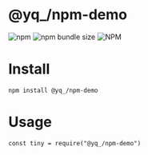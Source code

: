 # @yq_/npm-demo
![npm](https://img.shields.io/npm/v/@yq_/npm-demo)
![npm bundle size](https://img.shields.io/bundlephobia/min/@yq_/npm-demo)
![NPM](https://img.shields.io/npm/l/@yq_/npm-demo)

# Install
```
npm install @yq_/npm-demo
```

# Usage
```
const tiny = require("@yq_/npm-demo")
```